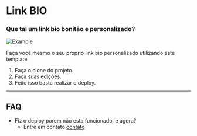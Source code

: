 # Link BIO

### Que tal um link bio bonitão e personalizado?

![Example](example.gif)

Faça você mesmo o seu proprio link bio personalizado utilizando este template.

1. Faça o clone do projeto.
2. Faça suas edições.
3. Feito isso basta realizar o deploy.

---

## FAQ

- Fiz o deploy porem não esta funcionado, e agora?
  - Entre em contato <a href="http://thiagodebugs.github.io/link-bio">contato</a>
